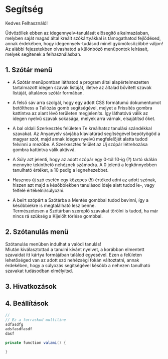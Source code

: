 ﻿# Segítség

Kedves Felhasználó!

Üdvözöllek ebben az idegennyelv-tanulását elősegítő alkalmazásban, melyben saját magad által kreált szókártyákkal is támogathatod fejlődésed, annak érdekében, hogy idegennyelv-tudásod minél gyümölcsözőbbé váljon!  
Az alábbi fejezetekben olvashatod a különböző menüpontok leírásait, melyek segítenek a felhasználásban.

## 1. Szótár menü

* A Szótár menüpontban láthatod a program által alapértelmezetten tartalmazott idegen szavak listáját, illetve az általad bővített szavak listáját, általános szótár formában.  

* A felső sáv arra szolgál, hogy egy adott CSS formátumú dokumentumot betölthess a Tallózás gomb segítségével, melyet a Frissítés gombra kattintva az alant lévő területen megjeleníts. Így láthatóvá válik az idegen nyelvű szavak sokasága, melyek arra várnak, elsajátítsd őket.  

* A bal oldali Szerkesztés felületen Te kreálhatsz tanulási szándékkal szavakat. Az Anyanyelv sávjába klaviatúrád segítségével bepötyögöd a magyar szót, majd annak idegen nyelvű megfelelőjét alatta tudod felvinni a mezőbe. A Szerkesztés felület az Új szópár létrehozása gombra kattintva válik aktívvá.

* A Súly azt jelenti, hogy az adott szópár egy 0-tól 10-ig (?) tartó skálán mennyire tekinthető nehéznek számodra. A 0 jelenti a legkönnyebben tanulható értéket, a 10 pedig a legnehezebbet.  

* Hasznos új szó esetén egy közepes (5) értéked adni az adott szónak, hiszen azt majd a későbbiekben tanulásod ideje alatt tudod le-, vagy felfelé értékelni/súlyozni.   

* A beírt szópárt a Szótárba a Mentés gombbal tudod bevinni, így a későbbiekre is megtalálható lesz benne.  
Természetesen a Szótárban szereplő szavakat törölni is tudod, ha már nincs rá szükség a Kijelölt törlése gombbal.

## 2. Szótanulás menü

Szótanulás menüben indulhat a valódi tanulás!  
Miután kiválasztottad a tanulni kívánt nyelvet, a korábban elmentett szavaidat itt kártya formájában találod egyesével. Ezen a felületen lehetőséged van az adott szó nehézségi fokán változtatni, annak érdekében, hogy a súlyozás segítségével később a nehezen tanulható szavakat tudásodban elmélyítsd. 

## 3. Hivatkozások

## 4. Beállítások


```c#
//
// Ez a forraskod multiline
sdfasdfg
adsfasdfasdf
dasf

private function valami() {

}

```
